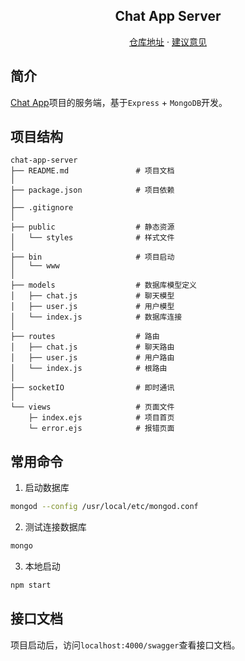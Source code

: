 <h2 align="center">Chat App Server</h2>
<p align="center">
    <a href="https://github.com/Snail-Lu/chat-app-server" target="_blank">仓库地址</a>
    ·
    <a href="https://github.com/Snail-Lu/chat-app-server/issues" target="_blank">建议意见</a>
</p>

## 简介 
[Chat App](https://github.com/snail-lu/chat-app)项目的服务端，基于`Express` + `MongoDB`开发。

## 项目结构
```
chat-app-server
├── README.md               # 项目文档
│
├── package.json            # 项目依赖
│
├── .gitignore
│
├── public                  # 静态资源
│   └── styles              # 样式文件 
│
├── bin                     # 项目启动
│   └── www
│
├── models                  # 数据库模型定义
│   ├── chat.js             # 聊天模型
│   ├── user.js             # 用户模型
│   └── index.js            # 数据库连接
│
├── routes                  # 路由
│   ├── chat.js             # 聊天路由
│   ├── user.js             # 用户路由
│   └── index.js            # 根路由
│
├── socketIO                # 即时通讯
│   
└── views                   # 页面文件
    ├─ index.ejs            # 项目首页
    └─ error.ejs            # 报错页面

```

## 常用命令
1. 启动数据库
```bash
mongod --config /usr/local/etc/mongod.conf
```
2. 测试连接数据库

```bash
mongo
```

3. 本地启动
```bash
npm start
```

## 接口文档
项目启动后，访问`localhost:4000/swagger`查看接口文档。